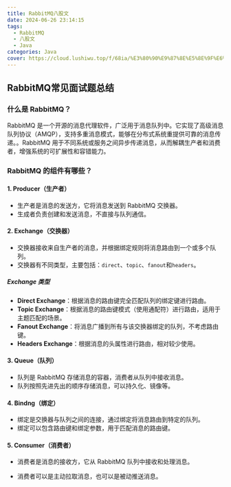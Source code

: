 ```yaml
---
title: RabbitMQ八股文
date: 2024-06-26 23:14:15
tags:
  - RabbitMQ
  - 八股文
  - Java
categories: Java
cover: https://cloud.lushiwu.top/f/68ia/%E3%80%90%E9%87%8E%E5%8E%9F%E6%96%B0%E4%B9%8B%E5%8A%A9%E3%80%912024-06-26%2023_14_57.png
---
```


## RabbitMQ常见面试题总结

### 什么是 RabbitMQ？

RabbitMQ 是一个开源的消息代理软件，广泛用于消息队列中。它实现了高级消息队列协议（AMQP），支持多重消息模式，能够在分布式系统重提供可靠的消息传递。。RabbitMQ 用于不同系统或服务之间异步传递消息，从而解耦生产者和消费者，增强系统的可扩展性和容错能力。



### RabbitMQ 的组件有哪些？

#### 1. Producer（生产者）

- 生产者是消息的发送方，它将消息发送到 RabbitMQ 交换器。
- 生成者负责创建和发送消息，不直接与队列通信。

#### 2. Exchange（交换器）

- 交换器接收来自生产者的消息，并根据绑定规则将消息路由到一个或多个队列。
- 交换器有不同类型，主要包括：`direct`、`topic`、`fanout`和`headers`。

##### Exchange 类型

- **Direct Exchange**：根据消息的路由键完全匹配队列的绑定键进行路由。
- **Topic Exchange**：根据消息的路由键模式（使用通配符）进行路由，适用于主题匹配的场景。
- **Fanout Exchange**：将消息广播到所有与该交换器绑定的队列，不考虑路由键。
- **Headers Exchange**：根据消息的头属性进行路由，相对较少使用。

#### 3. Queue（队列）

- 队列是 RabbitMQ 存储消息的容器，消费者从队列中接收消息。
- 队列按照先进先出的顺序存储消息，可以持久化、镜像等。

#### 4. Bindng（绑定）

- 绑定是交换器与队列之间的连接，通过绑定将消息路由到特定的队列。
- 绑定可以包含路由键和绑定参数，用于匹配消息的路由键。

#### 5. Consumer（消费者）

- 消费者是消息的接收方，它从 RabbitMQ 队列中接收和处理消息。

- 消费者可以是主动拉取消息，也可以是被动推送消息。

  

